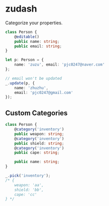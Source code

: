 zudash
====

Categorize your properties. <br>


```ts
class Person {
    @editable()
    public name: string;
    public email: string;
}
```
```ts
let p: Person = {
    name: 'zuzu', email: 'pjc0247@naver.com'
};

// email won't be updated
_.update(p, {
    name: 'zhuzhu',
    email: 'pjc0247@gmail.com'
});
```

Custom Categories
----
```ts
class Person {
    @category('inventory')
    public weapon: string;
    @category('inventory')
    public shield: string;
    @category('inventory')
    public cape: string;

    public name: string;
}
```
```ts
_.pick('inventory');
/* {
    weapon: 'aa',
    shield: 'bb',
    cape: 'cc'
} */
```
